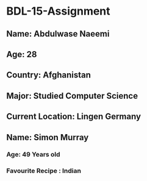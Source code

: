 # BDL-15-Assignment

## Name: Abdulwase Naeemi
## Age: 28
## Country: Afghanistan
## Major: Studied Computer Science
## Current Location: Lingen Germany

## Name: Simon Murray

### Age: 49 Years old
### Favourite Recipe : Indian
